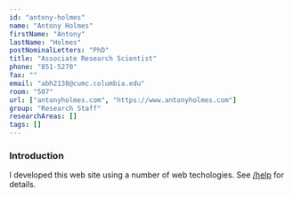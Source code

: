 ```yaml
---
id: "antony-holmes"
name: "Antony Holmes"
firstName: "Antony"
lastName: "Holmes"
postNominalLetters: "PhD"
title: "Associate Research Scientist"
phone: "851-5270"
fax: ""
email: "abh2138@cumc.columbia.edu"
room: "507"
url: ["antonyholmes.com", "https://www.antonyholmes.com"]
group: "Research Staff"
researchAreas: []
tags: []
---
```


### Introduction

I developed this web site using a number of web techologies. See [/help](/help) for details.
